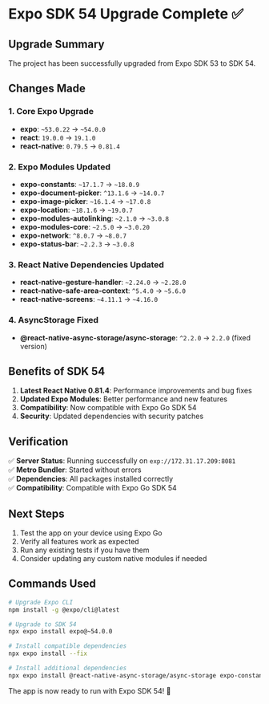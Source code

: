 # Expo SDK 54 Upgrade Complete ✅

## Upgrade Summary

The project has been successfully upgraded from Expo SDK 53 to SDK 54.

## Changes Made

### 1. Core Expo Upgrade
- **expo**: `~53.0.22` → `~54.0.0`
- **react**: `19.0.0` → `19.1.0`
- **react-native**: `0.79.5` → `0.81.4`

### 2. Expo Modules Updated
- **expo-constants**: `~17.1.7` → `~18.0.9`
- **expo-document-picker**: `^13.1.6` → `~14.0.7`
- **expo-image-picker**: `~16.1.4` → `~17.0.8`
- **expo-location**: `~18.1.6` → `~19.0.7`
- **expo-modules-autolinking**: `~2.1.0` → `~3.0.8`
- **expo-modules-core**: `~2.5.0` → `~3.0.20`
- **expo-network**: `^8.0.7` → `~8.0.7`
- **expo-status-bar**: `~2.2.3` → `~3.0.8`

### 3. React Native Dependencies Updated
- **react-native-gesture-handler**: `~2.24.0` → `~2.28.0`
- **react-native-safe-area-context**: `^5.4.0` → `~5.6.0`
- **react-native-screens**: `~4.11.1` → `~4.16.0`

### 4. AsyncStorage Fixed
- **@react-native-async-storage/async-storage**: `^2.2.0` → `2.2.0` (fixed version)

## Benefits of SDK 54

1. **Latest React Native 0.81.4**: Performance improvements and bug fixes
2. **Updated Expo Modules**: Better performance and new features
3. **Compatibility**: Now compatible with Expo Go SDK 54
4. **Security**: Updated dependencies with security patches

## Verification

✅ **Server Status**: Running successfully on `exp://172.31.17.209:8081`  
✅ **Metro Bundler**: Started without errors  
✅ **Dependencies**: All packages installed correctly  
✅ **Compatibility**: Compatible with Expo Go SDK 54  

## Next Steps

1. Test the app on your device using Expo Go
2. Verify all features work as expected
3. Run any existing tests if you have them
4. Consider updating any custom native modules if needed

## Commands Used

```bash
# Upgrade Expo CLI
npm install -g @expo/cli@latest

# Upgrade to SDK 54
npx expo install expo@~54.0.0

# Install compatible dependencies
npx expo install --fix

# Install additional dependencies
npx expo install @react-native-async-storage/async-storage expo-constants expo-modules-autolinking expo-modules-core expo-network react-native-gesture-handler prop-types
```

The app is now ready to run with Expo SDK 54! 🎉
